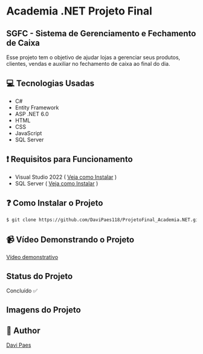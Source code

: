 # Academia .NET Projeto Final

## SGFC - Sistema de Gerenciamento e Fechamento de Caixa
Esse projeto tem o objetivo de ajudar lojas a gerenciar seus produtos, clientes, vendas e auxiliar no fechamento de caixa ao final do dia.

## 💻 Tecnologias Usadas
* C#
* Entity Framework
* ASP .NET 6.0
* HTML
* CSS
* JavaScript
* SQL Server

## ❗ Requisitos para Funcionamento
* Visual Studio 2022 ( [Veja como Instalar](https://learn.microsoft.com/pt-br/visualstudio/install/install-visual-studio?view=vs-2022) )
* SQL Server ( [Veja como Instalar](https://learn.microsoft.com/pt-br/sql/database-engine/install-windows/install-sql-server?view=sql-server-ver16) )

## ❓ Como Instalar o Projeto
```bash
$ git clone https://github.com/DaviPaes118/ProjetoFinal_Academia.NET.git
```
## 📹 Vídeo Demonstrando o Projeto
[Vídeo demonstrativo](https://www.youtube.com/watch?v=MK3xZM5bp6E)

## Status do Projeto
Concluído :white_check_mark:

## Imagens do Projeto



## 👨 Author
[Davi Paes](https://github.com/DaviPaes118)

